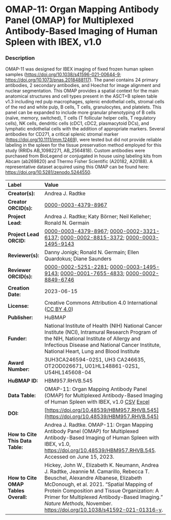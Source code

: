 # OMAP-11: Organ Mapping Antibody Panel (OMAP) for Multiplexed Antibody-Based Imaging of Human Spleen with IBEX, v1.0

### Description
OMAP-11 was designed for IBEX imaging of fixed frozen human spleen samples (https://doi.org/10.1038/s41596-021-00644-9; https://doi.org/10.1073/pnas.2018488117). The panel contains 24 primary antibodies, 2 secondary antibodies, and Hoechst for image alignment and nuclear segmentation. This OMAP provides a spatial context for the main anatomical structures and cell types present in the ASCT+B spleen table v1.3 including red pulp macrophages, splenic endothelial cells, stromal cells of the red and white pulp, B cells, T cells, granulocytes, and platelets. This panel can be expanded to include more granular phenotyping of B cells (naïve, memory, switched), T cells (T follicular helper cells, T regulatory cells), NK cells, dendritic cells (cDC1, cDC2, plasmacytoid DCs), and lymphatic endothelial cells with the addition of appropriate markers. Several antibodies for CD271, a critical splenic stromal marker (https://doi.org/10.1111/imm.12469), were tested but did not provide reliable labeling in the spleen for the tissue preservation method employed for this study (RRIDs      AB_10982271,      AB_2564818). Custom antibodies were purchased from BioLegend or conjugated in house using      labeling kits from Abcam (ab269820) and Thermo Fisher Scientific (A20182,      A20188). A representative dataset acquired using this OMAP can be found here: https://doi.org/10.5281/zenodo.5244550.


| Label | Value |
| :------------- |:-------------|
| **Creator(s):** | Andrea J. Radtke |
| **Creator ORCID(s):** | [0000-0003-4379-8967](https://orcid.org/0000-0003-4379-8967)|
| **Project Lead:** | Andrea J. Radtke; Katy B&ouml;rner; Neil Kelleher; Ronald N. Germain |
| **Project Lead ORCID:** | [0000-0003-4379-8967](https://orcid.org/0000-0003-4379-8967); [0000-0002-3321-6137](https://orcid.org/0000-0002-3321-6137); [0000-0002-8815-3372](https://orcid.org/0000-0002-8815-3372); [0000-0003-1495-9143](https://orcid.org/0000-0003-1495-9143) |
| **Reviewer(s):** |Danny Jonigk; Ronald N. Germain; Ellen Quardokus; Diane Saunders |
| **Reviewer ORCID(s):** |[0000-0002-5251-2281](https://orcid.org/0000-0002-5251-2281); [0000-0003-1495-9143](https://orcid.org/0000-0003-1495-9143); [0000-0001-7655-4833](https://orcid.org/0000-0001-7655-4833); [0000-0002-8849-6746](https://orcid.org/0000-0002-8849-6746) |  
| **Creation Date:** | 2023-06-15|
| **License:** | Creative Commons Attribution 4.0 International ([CC BY 4.0](https://creativecommons.org/licenses/by/4.0/)) |
| **Publisher:** | HuBMAP |
| **Funder:** | National Institute of Health (NIH) National Cancer Institute (NCI), Intramural Research Program of the NIH, National Institute of Allergy and Infectious Disease and National Cancer Institute, National Heart, Lung and Blood Institute|
| **Award Number:** | 3UH3CA246594-02S1, UH3 CA246635, OT2OD026671, U01HL148861-02S1, U54HL145608-04 |
| **HuBMAP ID:** | HBM957.RHVB.545 |
| **Data Table:** | OMAP-11: Organ Mapping Antibody Panel (OMAP) for Multiplexed Antibody-Based Imaging of Human Spleen with IBEX, v1.0 [CSV](https://hubmapconsortium.github.io/ccf-releases/v1.4/omap/omap-11-spleen-ibex.csv) [Excel](https://hubmapconsortium.github.io/ccf-releases/v1.4/omap/omap-11-spleen-ibex.xlsx) |
| **DOI:** | [https://doi.org/10.48539/HBM957.RHVB.545](https://doi.org/10.48539/HBM957.RHVB.545) |
| **How to Cite This Data Table:** | Andrea J. Radtke. OMAP-11: Organ Mapping Antibody Panel (OMAP) for Multiplexed Antibody-Based Imaging of Human Spleen with IBEX, v1.0, https://doi.org/10.48539/HBM957.RHVB.545. Accessed on June 15, 2023.|
| **How to Cite OMAP Tables Overall:** | Hickey, John W., Elizabeth K. Neumann, Andrea J. Radtke, Jeannie M. Camarillo, Rebecca T. Beuschel, Alexandre Albanese, Elizabeth McDonough, et al. 2021. “Spatial Mapping of Protein Composition and Tissue Organization: A Primer for Multiplexed Antibody-Based Imaging.” *Nature Methods*, November. https://doi.org/10.1038/s41592-021-01316-y. |

